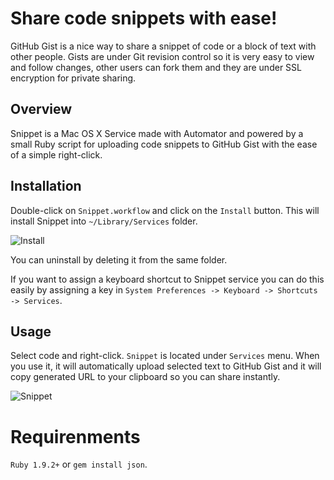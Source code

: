 # Share code snippets with ease!

GitHub Gist is a nice way to share a snippet of code or a block of text with other people. Gists are under Git revision control so it is very easy to view and follow changes, other users can fork them and they are under SSL encryption for private sharing.

## Overview

Snippet is a Mac OS X Service made with Automator and powered by a small Ruby script for uploading code snippets to GitHub Gist with the ease of a simple right-click.

## Installation

Double-click on `Snippet.workflow` and click on the `Install` button.
This will install Snippet into `~/Library/Services` folder.

![Install](https://dl.dropboxusercontent.com/u/25925697/Screenshots/Install.png)

You can uninstall by deleting it from the same folder.

If you want to assign a keyboard shortcut to Snippet service you can do this easily by assigning a key in `System Preferences -> Keyboard -> Shortcuts -> Services`.

## Usage

Select code and right-click. `Snippet` is located under `Services` menu.
When you use it, it will automatically upload selected text to GitHub Gist and it will copy generated URL to your clipboard so you can share instantly.

![Snippet](https://dl.dropboxusercontent.com/u/25925697/Screenshots/Snippet.gif)

Requirenments
====================
`Ruby 1.9.2+` or `gem install json`.
